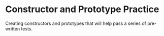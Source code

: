 # Constructor and Prototype Practice

Creating constructors and prototypes that will help pass a series of pre-written tests.
